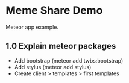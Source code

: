 # Meme Share Demo

Meteor app example.

## 1.0 Explain meteor packages
- Add bootstrap (meteor add twbs:bootstrap)
- Add stylus (meteor add stylus)
- Create client > templates > first templates
